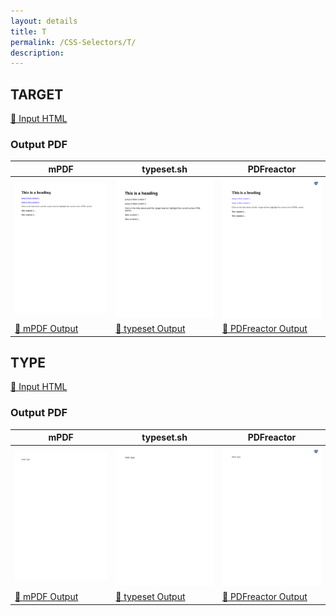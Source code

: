 ```yaml
---
layout: details
title: T
permalink: /CSS-Selectors/T/
description: 
---
```




## TARGET

[📄 Input HTML](/html/CSS%20Selectors/T/target.html)

### Output PDF

| mPDF | typeset.sh | PDFreactor |
|---------|---------|---------|
| ![mPDF Preview](mpdf__html_CSS_Selectors_T_target.html.png) | ![typeset Preview](typeset__html_CSS_Selectors_T_target.html.png) | ![PDFreactor Preview](pdfreactor__html_CSS_Selectors_T_target.html.png) |
| [📕 mPDF Output](mpdf__html_CSS_Selectors_T_target.html.pdf) | [📕 typeset Output](typeset__html_CSS_Selectors_T_target.html.pdf) | [📕 PDFreactor Output](pdfreactor__html_CSS_Selectors_T_target.html.pdf) |

## TYPE

[📄 Input HTML](/html/CSS%20Selectors/T/type.html)

### Output PDF

| mPDF | typeset.sh | PDFreactor |
|---------|---------|---------|
| ![mPDF Preview](mpdf__html_CSS_Selectors_T_type.html.png) | ![typeset Preview](typeset__html_CSS_Selectors_T_type.html.png) | ![PDFreactor Preview](pdfreactor__html_CSS_Selectors_T_type.html.png) |
| [📕 mPDF Output](mpdf__html_CSS_Selectors_T_type.html.pdf) | [📕 typeset Output](typeset__html_CSS_Selectors_T_type.html.pdf) | [📕 PDFreactor Output](pdfreactor__html_CSS_Selectors_T_type.html.pdf) |


